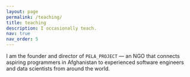 ```yaml
---
layout: page
permalink: /teaching/
title: teaching
description: I occasionally teach.
nav: true
nav_order: 5
---
```


<!-- For now, this page is assumed to be a static description of your courses. You can convert it to a collection similar to `_projects/` so that you can have a dedicated page for each course. -->

<!-- Organize your courses by years, topics, or universities, however you like! -->


I am the founder and director of `PELA_PROJECT` — an NGO that connects aspiring programmers in Afghanistan to experienced software engineers and data scientists from around the world.